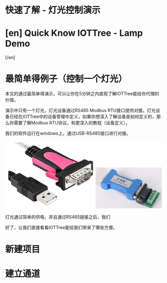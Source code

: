 快速了解 - 灯光控制演示
==

[en]
Quick Know IOTTree - Lamp Demo
==
[/en]

# 最简单得例子（控制一个灯光）

本文的通过最简单得演示，可以让你在5分钟之内直观了解IOTTree能给你代理的价值。

演示中只有一个灯光，灯光设备通过RS485 Modbus RTU接口提供对接。灯光设备已经在IOTTree中的设备管理中定义，如果你想深入了解设备是如何定义的，那么你需要了解Modbus RTU协议，和更深入的教程（设备定义）。

我们的软件运行在windows上，通过USB-RS485接口进行对接。

<img src="../img/usb_rs485.png"/>

灯光通过简单的供电，并且通过RS485链接之后，我们

好了，让我们直接看看IOTTree能给我们带来了哪些方便。

# 新建项目


# 建立通道

# 